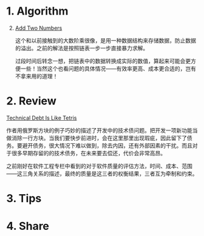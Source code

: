 # 1. Algorithm

2. [Add Two Numbers](<https://leetcode.com/problems/add-two-numbers/solution/>)

   ​	这个和以前接触到的大数阶乘很像，是用一种数据结构来存储数据，防止数据的溢出。之前的解法是按照链表一步一步直接暴力求解。

   ​	过段时间后转念一想，把链表中的数据转换成实际的数值，算起来可能会更方便一些！当然这个也看问题的具体情况——有效率更高、成本更合适的，岂有不拿来用的道理！

# 2. Review

[Technical Debt Is Like Tetris](<https://medium.com/s/story/technical-debt-is-like-tetris-168f64d8b700>)

​	作者用俄罗斯方块的例子巧妙的描述了开发中的技术债问题。把开发一项新功能当做消除一行方块。当我们要快步前进时，会在这里那里出现瑕疵，因此留下了债务。要避开债务，很大情况下难以做到，除去内因，还有外部因素的干扰。而且对于很多早期存留的的技术债务，在未来要去偿还，代价会非常高昂。

​	之前刚好在软件工程专栏中看到的对于软件质量的评估方法，时间、成本、范围——这三角关系的描述，最终的质量是这三者的权衡结果，三者互为牵制和约束。

# 3. Tips

# 4. Share